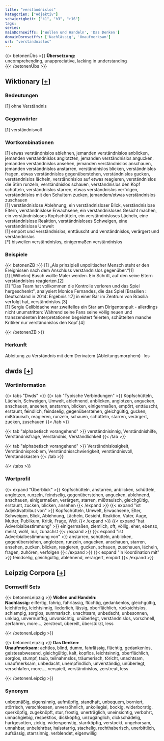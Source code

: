 ```yaml
---
title: "verständnislos"
kategorien: ["Adjektiv"]
schwierigkeit: ["k1", "h3", "r16"]
tags:
series:
mainDornseiffs: ['Wollen und Handeln', 'Das Denken']
domainDornseiffs: ['Nachlässig', 'Unaufmerksam']
url: "verständnislos"
---
```


{{< betonenÜbs >}}
**Übersetzung:**  
uncomprehending, unappreciative, lacking in understanding  
{{< /betonenÜbs >}}

## Wiktionary [[+](https://de.wiktionary.org/wiki/verständnislos)]

### Bedeutungen
[1] ohne Verständnis  

### Gegenwörter
[1] verständnisvoll  

### Wortkombinationen
[1] etwas verständnislos ablehnen, jemanden verständnislos anblicken, jemanden verständnislos anglotzten, jemanden verständnislos angucken, jemanden verständnislos ansehen, jemanden verständnislos anschauen, jemanden verständnislos anstarren, verständnislos blicken, verständnislos fragen, etwas verständnislos gegenüberstehen, verständnislos gucken, verständnislos lächeln, verständnislos auf etwas reagieren, verständnislos die Stirn runzeln, verständnislos schauen, verständnislos den Kopf schütteln, verständnislos starren, etwas verständnislos verfolgen, verständnislos mit den Schultern zucken, jemandem/etwas verständnislos zuschauen  
[1] verständnislose Ablehnung, ein verständnisloser Blick, verständnislose Eltern, verständnislose Erwachsene, ein verständnisloses Gesicht machen, ein verständnisloses Kopfschütteln, ein verständnisloses Lächeln, eine verständnislose Reaktion, verständnisloses Schweigen, eine verständnislose Umwelt  
[1] empört und verständnislos, enttäuscht und verständnislos, verärgert und verständnislos  
[*] bisweilen verständnislos, einigermaßen verständnislos  

### Beispiele
{{< betonenZB >}}
[1] „Als prinzipiell unpolitischer Mensch steht er den Ereignissen nach dem Anschluss verständnislos gegenüber.“[1]  
[1] [Wilhelm] Busch wollte Maler werden. Ein Schritt, auf den seine Eltern verständnislos reagierten.[2]  
[1] "Das Team hat vollkommen die Kontrolle verloren und das Spiel hergeschenkt", analysiert Monice Fernandes, die das Spiel [Brasilien : Deutschland in 2014: Ergebnis 1:7] in einer Bar im Zentrum von Brasília verfolgt hat, verständnislos.[3]  
[1] Sergiu Celibidache war zweifellos ein Star am Dirigentenpult - allerdings nicht unumstritten: Während seine Fans seine völlig neuen und transzendenten Interpretationen begeistert feierten, schüttelten manche Kritiker nur verständnislos den Kopf.[4]  

{{< /betonenZB >}}
### Herkunft
Ableitung zu Verständnis mit dem Derivatem (Ableitungsmorphem) -los  



## dwds [[+](https://www.dwds.de/wb/verständnislos)]

### Wortinformation
{{< tabs "Dwds" >}}
{{< tab "Typische Verbindungen" >}}
Kopfschütteln, Lächeln, Schweigen, Umwelt, ablehnend, anblicken, anglotzen, angucken, anschauen, ansehen, anstarren, blicken, einigermaßen, empört, enttäuscht, erstaunt, feindlich, feindselig, gegenüberstehen, gleichgültig, gucken, mißtrauisch, reagieren, runzeln, schauen, schütteln, starren, verärgert, zucken, zuschauen
{{< /tab >}}

{{< tab "alphabetisch vorangehend" >}}
verständnisinnig, Verständnishilfe, Verständnisfrage, Verständnis, Verständlichkeit
{{< /tab >}}

{{< tab "alphabetisch vorangehend" >}}
Verständnislosigkeit, Verständnisproblem, Verständnisschwierigkeit, verständnisvoll, Verstandskasten
{{< /tab >}}

{{< /tabs >}}

### Wortprofil
{{< expand "Überblick" >}} Kopfschütteln, anstarren, anblicken, schütteln, anglotzen, runzeln, feindselig, gegenüberstehen, angucken, ablehnend, anschauen, einigermaßen, verärgert, starren, mißtrauisch, gleichgültig, erstaunt, zucken, blicken, ansehen {{< /expand >}}
{{< expand "ist Adjektivattribut von" >}} Kopfschütteln, Umwelt, Erwachsene, Elter, Schweigen, Blick, Ablehnung, Lächeln, Gesicht, Reaktion, Vater, Auge, Mutter, Publikum, Kritik, Frage, Welt {{< /expand >}}
{{< expand "hat Adverbialbestimmung" >}} einigermaßen, ziemlich, oft, völlig, eher, ebenso, meist, wohl, nur, zunächst {{< /expand >}}
{{< expand "ist Adverbialbestimmung von" >}} anstarren, schütteln, anblicken, gegenüberstehen, anglotzen, runzeln, angucken, anschauen, starren, ansehen, zucken, blicken, reagieren, gucken, schauen, zuschauen, lächeln, fragen, zuhören, verfolgen {{< /expand >}}
{{< expand "in Koordination mit" >}} feindselig, gleichgültig, ablehnend, verärgert, empört {{< /expand >}}

## Leipzig Corpora [[+](https://corpora.uni-leipzig.de/en/res?word=verständnislos&corpusId=deu_newscrawl-public_2018)]

### Dornseiff Sets
{{< betonenLeipzig >}}
**Wollen und Handeln:**  
**Nachlässig:** eilfertig, fahrig, fahrlässig, flüchtig, gedankenlos, gleichgültig, leichtfertig, leichtsinnig, liederlich, lässig, oberflächlich, rücksichtslos, schlampig, sorglos, summarisch, unachtsam, unbedacht, unbesonnen, unklug, unvernünftig, unvorsichtig, unüberlegt, verständnislos, vorschnell, zerfahren, more..., zerstreut, übereilt, überstürzt, less  

{{< /betonenLeipzig >}}


{{< betonenLeipzig >}}
**Das Denken:**  
**Unaufmerksam:** achtlos, blind, dumm, fahrlässig, flüchtig, gedankenlos, geistesabwesend, gleichgültig, kalt, kopflos, leichtsinnig, oberflächlich, sorglos, stumpf, taub, teilnahmslos, träumerisch, töricht, unachtsam, unaufmerksam, unbedacht, unempfindlich, unverständig, unüberlegt, verschlafen, more..., verspielt, verständnislos, zerstreut, less  

{{< /betonenLeipzig >}}

### Synonym
unbotmäßig, eigensinnig, aufmüpfig, standhaft, unbequem, borniert, störrisch, verschlossen, unversöhnlich, unkollegial, bockig, widerborstig, querköpfig, zugeknöpft, stur, frostig, unerträglich, uneinsichtig, verbohrt, unnachgiebig, respektlos, dickköpfig, unzugänglich, dickschädelig, hartgesotten, zickig, widerspenstig, starrköpfig, verstockt, ungehorsam, unnahbar, unbelehrbar, halsstarrig, stachelig, rechthaberisch, unerbittlich, aufsässig, starrsinnig, verblendet, eigenwillig

